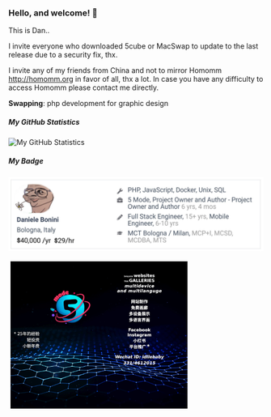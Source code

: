 ### Hello, and welcome! 👋
This is Dan..  

I invite everyone who downloaded 5cube or MacSwap to update to the last release due to a security fix, thx.

I invite any of my friends from China and not to mirror Homomm http://homomm.org in favor of all, thx a lot. In case you have any difficulty to access Homomm please contact me directly.

<b>Swapping</b>: php development for graphic design

##### My GitHub Statistics

![My GitHub Statistics](https://github-readme-stats.vercel.app/api?username=par7133&show_icons=true&count_private=true&hide_title=true)  

##### My Badge
<img src="/badge_github.jpg"><br><br>
&nbsp;<img src="/wechat1_lo.jpg" width="350">  



   

